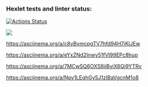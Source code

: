 ### Hexlet tests and linter status:
[![Actions Status](https://github.com/MussonTMN/frontend-project-44/workflows/hexlet-check/badge.svg)](https://github.com/MussonTMN/frontend-project-44/actions)

<a href="https://codeclimate.com/github/MussonTMN/frontend-project-44/maintainability"><img src="https://api.codeclimate.com/v1/badges/8d585c57f3f5c795aa80/maintainability" /></a>

https://asciinema.org/a/c8yBymcpgTV7hfd94H7iKlJEw

https://asciinema.org/a/eYxZNd2Inwy51fVl99EPc8hup

https://asciinema.org/a/7MCwSQ6OXS8iiByiX6Qj9YTRv

https://asciinema.org/a/Npv1LEqhGy5J1zIBaVgcnM1o8